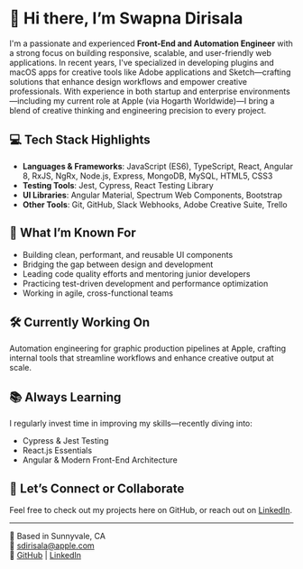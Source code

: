 # 👋 Hi there, I’m Swapna Dirisala

I'm a passionate and experienced **Front-End and Automation Engineer** with a strong focus on building responsive, scalable, and user-friendly web applications. In recent years, I've specialized in developing plugins and macOS apps for creative tools like Adobe applications and Sketch—crafting solutions that enhance design workflows and empower creative professionals. With experience in both startup and enterprise environments—including my current role at Apple (via Hogarth Worldwide)—I bring a blend of creative thinking and engineering precision to every project.

## 💻 Tech Stack Highlights
- **Languages & Frameworks**: JavaScript (ES6), TypeScript, React, Angular 8, RxJS, NgRx, Node.js, Express, MongoDB, MySQL, HTML5, CSS3
- **Testing Tools**: Jest, Cypress, React Testing Library
- **UI Libraries**: Angular Material, Spectrum Web Components, Bootstrap
- **Other Tools**: Git, GitHub, Slack Webhooks, Adobe Creative Suite, Trello

## 🎯 What I’m Known For
- Building clean, performant, and reusable UI components  
- Bridging the gap between design and development  
- Leading code quality efforts and mentoring junior developers  
- Practicing test-driven development and performance optimization  
- Working in agile, cross-functional teams

## 🛠️ Currently Working On
Automation engineering for graphic production pipelines at Apple, crafting internal tools that streamline workflows and enhance creative output at scale.

## 📚 Always Learning
I regularly invest time in improving my skills—recently diving into:
- Cypress & Jest Testing  
- React.js Essentials  
- Angular & Modern Front-End Architecture

## 🚀 Let’s Connect or Collaborate
Feel free to check out my projects here on GitHub, or reach out on [LinkedIn](https://www.linkedin.com/in/swapna-dirisala/).

---
📍 Based in Sunnyvale, CA  
📧 sdirisala@apple.com  
🔗 [GitHub](https://github.com/swapnadnk) | [LinkedIn](https://www.linkedin.com/in/swapna-dirisala/)

